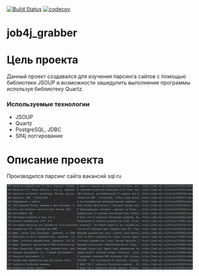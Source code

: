 [![Build Status](https://travis-ci.org/BBergsJ/job4j_grabber.svg?branch=master)](https://travis-ci.org/BBergsJ/job4j_grabber)
[![codecov](https://codecov.io/gh/BBergsJ/job4j_grabber/branch/master/graph/badge.svg?token=85AK1LB41O)](https://codecov.io/gh/BBergsJ/job4j_grabber)

# job4j_grabber
# Цель проекта
Данный проект создавался для изучения парсинга сайтов с помощью библиотеки JSOUP и возможности зашедулить выполнение программы используя библиотеку Quartz.

### Используемые технологии
* JSOUP
* Quartz
* PostgreSQL, JDBC
* Slf4j логгирование

# Описание проекта
Производился парсинг сайта вакансий sql.ru

![ScreenShot](images/1.jpg)
